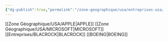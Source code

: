 ```yaml
---
{"dg-publish":true,"permalink":"/zone-geographique/usa/entreprises-usa/"}
---
```



[[Zone Géographique/USA/APPLE\|APPLE]]
[[Zone Géographique/USA/MICROSOFT\|MICROSOFT]]
[[Entreprises/BLACROCK\|BLACROCK]]
[[BOEING\|BOEING]]








